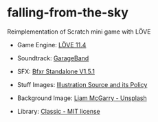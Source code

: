 # falling-from-the-sky

Reimplementation of Scratch mini game with LÖVE

- Game Engine: [LÖVE 11.4](https://love2d.org/)
- Soundtrack: [GarageBand](https://www.apple.com/mac/garageband/)
- SFX: [Bfxr Standalone V1.5.1](https://www.bfxr.net/)
- Stuff Images: [Illustration Source and its Policy](https://illust8.com/policy)
- Background Image: [Liam McGarry - Unsplash](https://unsplash.com/photos/4txHVae2MJ0)

- Library: [Classic - MIT license](https://github.com/rxi/classic)
